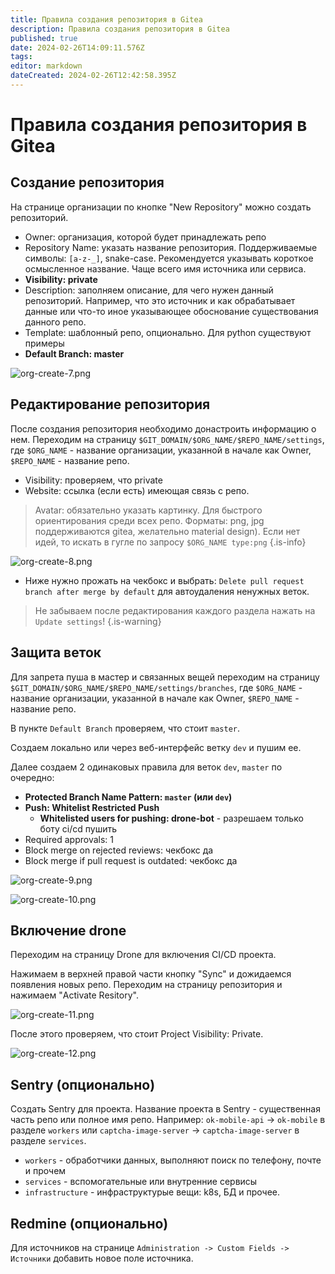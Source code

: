 ```yaml
---
title: Правила создания репозитория в Gitea
description: Правила создания репозитория в Gitea
published: true
date: 2024-02-26T14:09:11.576Z
tags: 
editor: markdown
dateCreated: 2024-02-26T12:42:58.395Z
---
```


# Правила создания репозитория в Gitea


## Создание репозитория

На странице организации по кнопке "New Repository" можно создать репозиторий.

- Owner: организация, которой будет принадлежать репо
- Repository Name:  указать название репозитория. Поддерживаемые символы: `[a-z-_]`, snake-case. Рекомендуется указывать короткое осмысленное название. Чаще всего имя источника или сервиса.
- **Visibility: private**
- Description: заполняем описание, для чего нужен данный репозиторий. Например, что это источник и как обрабатывает данные или что-то иное указывающее обоснование существования данного репо.
- Template: шаблонный репо, опционально. Для python существуют примеры
- **Default Branch: master**

![org-create-7.png](/rules/develpoment/org-create-7.png)

## Редактирование репозитория

После создания репозитория необходимо донастроить информацию о нем. Переходим на страницу `$GIT_DOMAIN/$ORG_NAME/$REPO_NAME/settings`, где `$ORG_NAME` - название организации, указанной в начале как Owner, `$REPO_NAME` - название репо.



- Visibility: проверяем, что private
- Website: ссылка (если есть) имеющая связь с репо.
> Avatar: обязательно указать картинку. Для быстрого ориентирования среди всех репо. Форматы: png, jpg поддерживаются gitea, желательно material design). Если нет идей, то искать в гугле по запросу `$ORG_NAME type:png`
{.is-info}

![org-create-8.png](/rules/develpoment/org-create-8.png)




- Ниже нужно прожать на чекбокс и выбрать: `Delete pull request branch after merge by default` для автоудаления ненужных веток. 

> Не забываем после редактирования каждого раздела нажать на `Update settings`!
{.is-warning}


## Защита веток

Для запрета пуша в мастер и связанных вещей переходим на страницу `$GIT_DOMAIN/$ORG_NAME/$REPO_NAME/settings/branches`, где `$ORG_NAME` - название организации, указанной в начале как Owner, `$REPO_NAME` - название репо.

В пункте `Default Branch` проверяем, что стоит `master`. 

Создаем локально или через веб-интерфейс ветку `dev` и пушим ее. 

Далее создаем 2 одинаковых правила для веток `dev`, `master` по очередно:

- **Protected Branch Name Pattern: `master` (или `dev`)**
- **Push: Whitelist Restricted Push**
   - **Whitelisted users for pushing: drone-bot** - разрешаем только боту ci/cd пушить
- Required approvals: 1
- Block merge on rejected reviews: чекбокс да
- Block merge if pull request is outdated: чекбокс да

![org-create-9.png](/rules/develpoment/org-create-9.png)

![org-create-10.png](/rules/develpoment/org-create-10.png)

## Включение drone

Переходим на страницу Drone для включения CI/CD проекта. 

Нажимаем в верхней правой части кнопку "Sync" и дожидаемся появления новых репо. Переходим на страницу репозитория и нажимаем "Activate Resitory".

![org-create-11.png](/rules/develpoment/org-create-11.png)

После этого проверяем, что стоит Project Visibility: Private. 

![org-create-12.png](/rules/develpoment/org-create-12.png)

## Sentry (опционально)

Создать Sentry для проекта. Название проекта в Sentry - существенная часть репо или полное имя репо. Например: `ok-mobile-api` -> `ok-mobile` в разделе `workers` или `captcha-image-server` -> `captcha-image-server` в разделе `services`. 

- `workers` - обработчики данных, выполняют поиск по телефону, почте и прочем
- `services` - вспомогательные или внутренние сервисы
- `infrastructure` - инфраструктурые вещи: k8s, БД и прочее. 

## Redmine (опционально) 

Для источников на странице `Administration -> Custom Fields -> Источники` добавить новое поле источника. 
